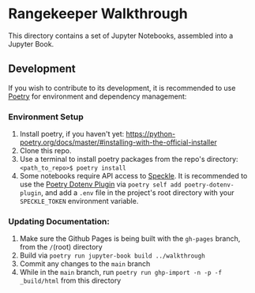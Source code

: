 # Rangekeeper Walkthrough
This directory contains a set of Jupyter Notebooks, assembled into a Jupyter Book.

## Development
If you wish to contribute to its development, it is recommended to use [Poetry](https://python-poetry.org/) for environment and dependency management:

### Environment Setup

1. Install poetry, if you haven't yet: <https://python-poetry.org/docs/master/#installing-with-the-official-installer>
2. Clone this repo.
3. Use a terminal to install poetry packages from the repo's directory: `<path_to_repo>$ poetry install`
4. Some notebooks require API access to [Speckle](https://speckle.systems/). It is recommended to use the [Poetry Dotenv Plugin](https://github.com/mpeteuil/poetry-dotenv-plugin) via `poetry self add poetry-dotenv-plugin`, and add a `.env` file in the project's root directory with your `SPECKLE_TOKEN` environment variable.


### Updating Documentation:

1. Make sure the Github Pages is being built with the `gh-pages` branch, from the `/`(root) directory
2. Build via `poetry run jupyter-book build ../walkthrough`
3. Commit any changes to the `main` branch
4. While in the `main` branch, run `poetry run ghp-import -n -p -f _build/html` from this directory